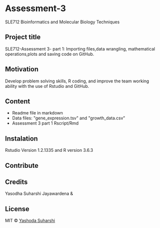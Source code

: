 # Assessment-3
SLE712 Bioinformatics and Molecular Biology Techniques

## Project title
SLE712-Assessment 3- part 1: Importing files,data wrangling, mathematical operations,plots and saving code on GitHub.

## Motivation
Develop problem solving skills, R coding, and improve the team working ability with the use of Rstudio and GitHub.

## Content
* Readme file in markdown
* Data files: "gene_expression.tsv" and "growth_data.csv"
* Assessment 3 part 1 Rscript/Rmd

## Instalation
Rstudio Version 1.2.1335 and R version 3.6.3

## Contribute

## Credits
Yasodha Suharshi Jayawardena & 

## License

MIT © [Yashoda Suharshi]()






